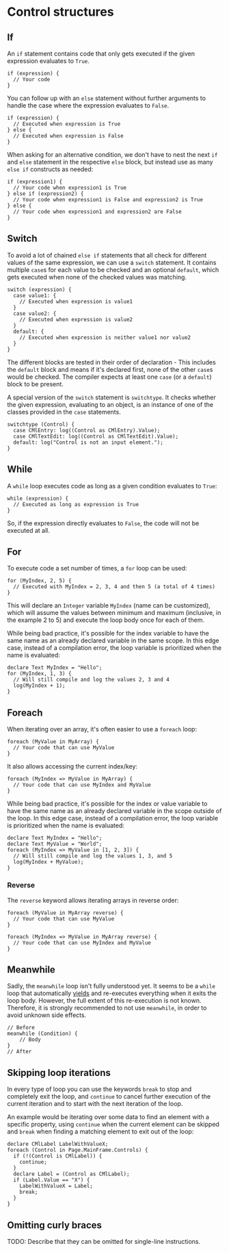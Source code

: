 # Control structures

## If
An `if` statement contains code that only gets executed if the given expression evaluates to `True`.

```maniascript
if (expression) {
  // Your code
}
```

You can follow up with an `else` statement without further arguments to handle the case where the expression evaluates to `False`.

```maniascript
if (expression) {
  // Executed when expression is True
} else {
  // Executed when expression is False
}
```

When asking for an alternative condition, we don't have to nest the next `if` and `else` statement in the respective `else` block, but instead use as many `else if` constructs as needed:

```maniascript
if (expression1) {
  // Your code when expression1 is True
} else if (expression2) {
  // Your code when expression1 is False and expression2 is True
} else {
  // Your code when expression1 and expression2 are False
}
```

## Switch
To avoid a lot of chained `else if` statements that all check for different values of the same expression, we can use a `switch` statement. It contains multiple `case`s for each value to be checked and an optional `default`, which gets executed when none of the checked values was matching.

```maniascript
switch (expression) {
  case value1: {
    // Executed when expression is value1
  }
  case value2: {
    // Executed when expression is value2
  }
  default: {
    // Executed when expression is neither value1 nor value2
  }
}
```

The different blocks are tested in their order of declaration - This includes the `default` block and means if it's declared first, none of the other `case`s would be checked. The compiler expects at least one `case` (or a `default`) block to be present.

A special version of the `switch` statement is `switchtype`. It checks whether the given expression, evaluating to an object, is an instance of one of the classes provided in the `case` statements.

```maniascript
switchtype (Control) {
  case CMlEntry: log((Control as CMlEntry).Value);
  case CMlTextEdit: log((Control as CMlTextEdit).Value);
  default: log("Control is not an input element.");
}
```

## While
A `while` loop executes code as long as a given condition evaluates to `True`:

```maniascript
while (expression) {
  // Executed as long as expression is True
}
```

So, if the expression directly evaluates to `False`, the code will not be executed at all.

## For
To execute code a set number of times, a `for` loop can be used:

```maniascript
for (MyIndex, 2, 5) {
  // Executed with MyIndex = 2, 3, 4 and then 5 (a total of 4 times)
}
```

This will declare an `Integer` variable `MyIndex` (name can be customized), which will assume the values between minimum and maximum (inclusive, in the example 2 to 5) and execute the loop body once for each of them.

While being bad practice, it's possible for the index variable to have the same name as an already declared variable in the same scope. In this edge case, instead of a compilation error, the loop variable is prioritized when the name is evaluated:

```maniascript
declare Text MyIndex = "Hello";
for (MyIndex, 1, 3) {
  // Will still compile and log the values 2, 3 and 4
  log(MyIndex + 1);
}
```

## Foreach
When iterating over an array, it's often easier to use a `foreach` loop:

```maniascript
foreach (MyValue in MyArray) {
  // Your code that can use MyValue
}
```

It also allows accessing the current index/key:

```maniascript
foreach (MyIndex => MyValue in MyArray) {
  // Your code that can use MyIndex and MyValue
}
```

While being bad practice, it's possible for the index or value variable to have the same name as an already declared variable in the scope outside of the loop. In this edge case, instead of a compilation error, the loop variable is prioritized when the name is evaluated:

```maniascript
declare Text MyIndex = "Hello";
declare Text MyValue = "World";
foreach (MyIndex => MyValue in [1, 2, 3]) {
  // Will still compile and log the values 1, 3, and 5
  log(MyIndex + MyValue);
}
```

### Reverse
The `reverse` keyword allows iterating arrays in reverse order:

```maniascript
foreach (MyValue in MyArray reverse) {
  // Your code that can use MyValue
}

foreach (MyIndex => MyValue in MyArray reverse) {
  // Your code that can use MyIndex and MyValue
}
```

## Meanwhile
Sadly, the `meanwhile` loop isn't fully understood yet. It seems to be a `while` loop that automatically [yields](/advanced/time.html#yield) and re-executes everything when it exits the loop body. However, the full extent of this re-execution is not known. Therefore, it is strongly recommended to not use `meanwhile`, in order to avoid unknown side effects.

```maniascript
// Before
meanwhile (Condition) {
    // Body
}
// After
```

## Skipping loop iterations
In every type of loop you can use the keywords `break` to stop and completely exit the loop, and `continue` to cancel further execution of the current iteration and to start with the next iteration of the loop.

An example would be iterating over some data to find an element with a specific property, using `continue` when the current element can be skipped and `break` when finding a matching element to exit out of the loop:

```maniascript
declare CMlLabel LabelWithValueX;
foreach (Control in Page.MainFrame.Controls) {
  if (!(Control is CMlLabel)) {
    continue;
  }
  declare Label = (Control as CMlLabel);
  if (Label.Value == "X") {
    LabelWithValueX = Label;
    break;
  }
}
```

## Omitting curly braces
TODO: Describe that they can be omitted for single-line instructions.
